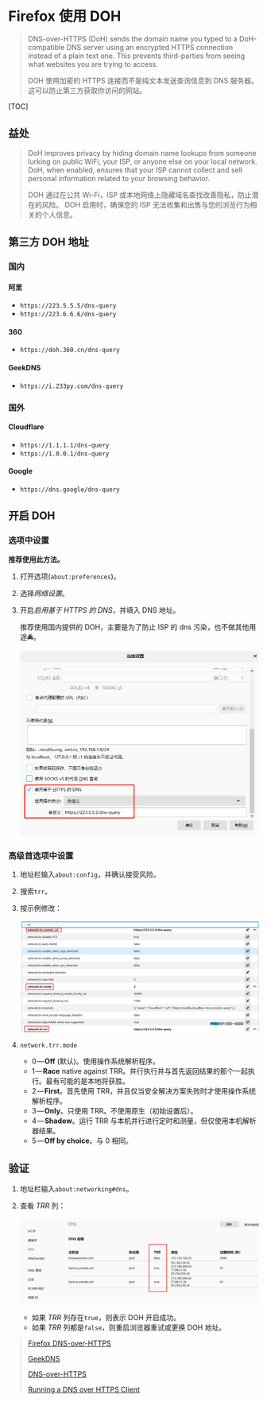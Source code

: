 # Firefox 使用 DOH

> DNS-over-HTTPS (DoH) sends the domain name you typed to a DoH-compatible DNS server using an encrypted HTTPS connection instead of a plain text one. This prevents third-parties from seeing what websites you are trying to access.
>
> DOH 使用加密的 HTTPS 连接而不是纯文本发送查询信息到 DNS 服务器。这可以防止第三方获取你访问的网站。

[TOC]

## 益处

> DoH improves privacy by hiding domain name lookups from someone lurking on public WiFi, your ISP, or anyone else on your local network. DoH, when enabled, ensures that your ISP cannot collect and sell personal information related to your browsing behavior.
>
> DOH 通过在公共 Wi-Fi，ISP 或本地网络上隐藏域名查找改善隐私，防止潜在的风险。 DOH 启用时，确保您的 ISP 无法收集和出售与您的浏览行为相关的个人信息。

## 第三方 DOH 地址

### 国内

#### 阿里

- `https://223.5.5.5/dns-query`
- `https://223.6.6.6/dns-query`

#### 360

- `https://doh.360.cn/dns-query`

#### GeekDNS

- `https://i.233py.com/dns-query`

### 国外

#### Cloudflare

- `https://1.1.1.1/dns-query`
- `https://1.0.0.1/dns-query`

#### Google

- `https://dns.google/dns-query`

## 开启 DOH

### 选项中设置

**推荐使用此方法。**

1. 打开选项(`about:preferences`)。

2. 选择*网络设置*。

3. 开启*启用基于 HTTPS 的 DNS*，并填入 DNS 地址。

   推荐使用国内提供的 DOH，主要是为了防止 ISP 的 dns 污染，也不做其他用途:oncoming_police_car:。

   ![启用DOH](image-20200212221954986.png)

### 高级首选项中设置

1. 地址栏输入`about:config`，并确认接受风险。

2. 搜索`trr`。

3. 按示例修改：

   ![config](image-20200212222636631.png)

4. `network.trr.mode`

   - 0 — **Off** (默认)。使用操作系统解析程序。
   - 1 — **Race** native against TRR。并行执行并与首先返回结果的那个一起执行。最有可能的是本地将获胜。
   - 2 — **First**。首先使用 TRR，并且仅当安全解决方案失败时才使用操作系统解析程序。
   - 3 — **Only**。只使用 TRR。不使用原生（初始设置后）。
   - 4 — **Shadow**。运行 TRR 与本机并行进行定时和测量，但仅使用本机解析器结果。
   - 5 — **Off by choice**。与 0 相同。

## 验证

1. 地址栏输入`about:networking#dns`。

2. 查看 *TRR* 列：

   ![dnscheck](image-20200212223154645.png)

   - 如果 *TRR*  列存在`true`，则表示 DOH 开启成功。
   - 如果  *TRR*  列都是`false`，则重启浏览器重试或更换 DOH 地址。

> [Firefox DNS-over-HTTPS](https://support.mozilla.org/en-US/kb/firefox-dns-over-https)
>
> [GeekDNS](https://www.233py.com/#dnsservice)
>
> [DNS-over-HTTPS](https://developers.google.com/speed/public-dns/docs/doh)
>
> [Running a DNS over HTTPS Client](https://developers.cloudflare.com/1.1.1.1/dns-over-https/cloudflared-proxy/)

